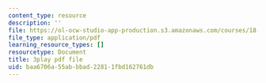 ```yaml
---
content_type: resource
description: ''
file: https://ol-ocw-studio-app-production.s3.amazonaws.com/courses/18-03sc-differential-equations-fall-2011/baa6706a55abbbad22811fbd162761db_qbyeQum8qTE.pdf
file_type: application/pdf
learning_resource_types: []
resourcetype: Document
title: 3play pdf file
uid: baa6706a-55ab-bbad-2281-1fbd162761db
---
```

